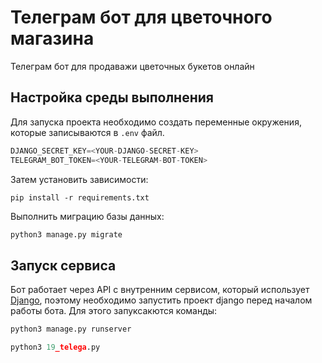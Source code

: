 # Телеграм бот для цветочного магазина

Телеграм бот для продаважи цветочных букетов онлайн

## Настройка среды выполнения

Для запуска проекта необходимо создать переменные окружения, которые записываются в `.env` файл.

```python
DJANGO_SECRET_KEY=<YOUR-DJANGO-SECRET-KEY>
TELEGRAM_BOT_TOKEN=<YOUR-TELEGRAM-BOT-TOKEN>
```

Затем установить зависимости:

```phyton
pip install -r requirements.txt
```

Выполнить миграцию базы данных:

```python
python3 manage.py migrate
```

## Запуск сервиса

Бот работает через API с внутренним сервисом, который использует [Django](https://www.django-rest-framework.org/),
поэтому необходимо запустить проект django перед началом работы бота. Для этого запуксакются команды:

```python
python3 manage.py runserver

python3 19_telega.py
```
